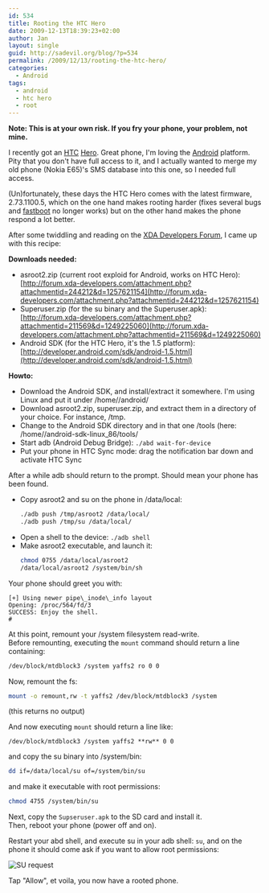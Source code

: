 ```yaml
---
id: 534
title: Rooting the HTC Hero
date: 2009-12-13T18:39:23+02:00
author: Jan
layout: single
guid: http://sadevil.org/blog/?p=534
permalink: /2009/12/13/rooting-the-htc-hero/
categories:
  - Android
tags:
  - android
  - htc hero
  - root
---
```

**Note: This is at your own risk. If you fry your phone, your problem, not mine.**

I recently got an [HTC](http://www.htc.com/) [Hero](http://www.htc.com/www/product/hero/overview.html). Great phone, I'm loving the [Android](http://www.android.com) platform. Pity that you don't have full access to it, and I actually wanted to merge my old phone (Nokia E65)'s SMS database into this one, so I needed full access.

(Un)fortunately, these days the HTC Hero comes with the latest firmware, 2.73.1100.5, which on the one hand makes rooting harder (fixes several bugs and [fastboot](http://android-dls.com/wiki/index.php?title=Fastboot) no longer works) but on the other hand makes the phone respond a lot better.

After some twiddling and reading on the [XDA Developers Forum](http://forum.xda-developers.com), I came up with this recipe:

**Downloads needed:**

  * asroot2.zip (current root exploid for Android, works on HTC Hero): [http://forum.xda-developers.com/attachment.php?attachmentid=244212&d=1257621154](http://forum.xda-developers.com/attachment.php?attachmentid=244212&d=1257621154)
  * Superuser.zip (for the su binary and the Superuser.apk): [http://forum.xda-developers.com/attachment.php?attachmentid=211569&d=1249225060](http://forum.xda-developers.com/attachment.php?attachmentid=211569&d=1249225060)
  * Android SDK (for the HTC Hero, it's the 1.5 platform): [http://developer.android.com/sdk/android-1.5.html](http://developer.android.com/sdk/android-1.5.html)

**Howto:**

  * Download the Android SDK, and install/extract it somewhere. I'm using Linux and put it under /home/<user>/android/
  * Download asroot2.zip, superuser.zip, and extract them in a directory of your choice. For instance, /tmp.
  * Change to the Android SDK directory and in that one /tools (here: /home/<user>/android-sdk-linux_86/tools/
  * Start adb (Android Debug Bridge): `./abd wait-for-device`
  * Put your phone in HTC Sync mode: drag the notification bar down and activate HTC Sync

After a while adb should return to the prompt. Should mean your phone has been found.

  * Copy asroot2 and su on the phone in /data/local:
    ```bash  
    ./adb push /tmp/asroot2 /data/local/
    ./adb push /tmp/su /data/local/
    ```
  * Open a shell to the device: `./adb shell`
  * Make asroot2 executable, and launch it:
    ```bash  
    chmod 0755 /data/local/asroot2
    /data/local/asroot2 /system/bin/sh
    ```

Your phone should greet you with:
```
[+] Using newer pipe\_inode\_info layout  
Opening: /proc/564/fd/3  
SUCCESS: Enjoy the shell.  
#
```

At this point, remount your /system filesystem read-write.  
Before remounting, executing the `mount` command should return a line containing:
```bash
/dev/block/mtdblock3 /system yaffs2 ro 0 0
```

Now, remount the fs:  
```bash
mount -o remount,rw -t yaffs2 /dev/block/mtdblock3 /system
```
(this returns no output)

And now executing `mount` should return a line like:
```
/dev/block/mtdblock3 /system yaffs2 **rw** 0 0
```

and copy the su binary into /system/bin:  
```bash
dd if=/data/local/su of=/system/bin/su
```
  
and make it executable with root permissions:  
```bash
chmod 4755 /system/bin/su
```

Next, copy the `Supseruser.apk` to the SD card and install it.  
Then, reboot your phone (power off and on).

Restart your abd shell, and execute su in your adb shell: `su`, and on the phone it should come ask if you want to allow root permissions:

![SU request](/assets/images/2007/10/su-snapshot.png "SU request")

Tap "Allow", et voila, you now have a rooted phone.